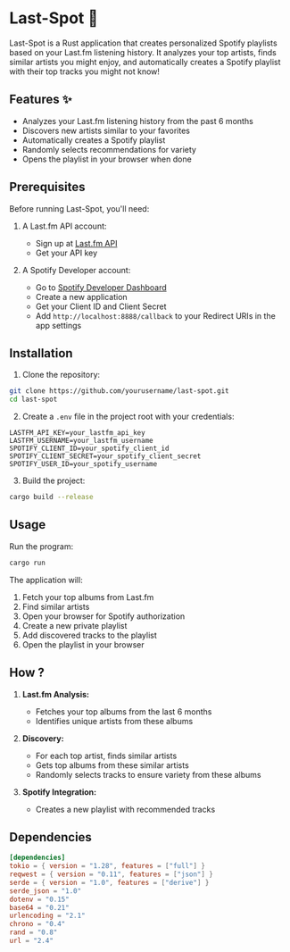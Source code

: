 # Last-Spot 🎵

Last-Spot is a Rust application that creates personalized Spotify playlists based on your Last.fm listening history. It analyzes your top artists, finds similar artists you might enjoy, and automatically creates a Spotify playlist with their top tracks you might not know!

## Features ✨
- Analyzes your Last.fm listening history from the past 6 months
- Discovers new artists similar to your favorites
- Automatically creates a Spotify playlist
- Randomly selects recommendations for variety
- Opens the playlist in your browser when done

## Prerequisites 

Before running Last-Spot, you'll need:

1. A Last.fm API account:
   - Sign up at [Last.fm API](https://www.last.fm/api/account/create)
   - Get your API key

2. A Spotify Developer account:
   - Go to [Spotify Developer Dashboard](https://developer.spotify.com/dashboard)
   - Create a new application
   - Get your Client ID and Client Secret
   - Add `http://localhost:8888/callback` to your Redirect URIs in the app settings

## Installation 

1. Clone the repository:
```bash
git clone https://github.com/yourusername/last-spot.git
cd last-spot
```

2. Create a `.env` file in the project root with your credentials:
```env
LASTFM_API_KEY=your_lastfm_api_key
LASTFM_USERNAME=your_lastfm_username
SPOTIFY_CLIENT_ID=your_spotify_client_id
SPOTIFY_CLIENT_SECRET=your_spotify_client_secret
SPOTIFY_USER_ID=your_spotify_username
```

3. Build the project:
```bash
cargo build --release
```

## Usage 

Run the program:
```bash
cargo run
```

The application will:
1. Fetch your top albums from Last.fm
2. Find similar artists
3. Open your browser for Spotify authorization
4. Create a new private playlist
5. Add discovered tracks to the playlist
6. Open the playlist in your browser

## How ?

1. **Last.fm Analysis:**
   - Fetches your top albums from the last 6 months
   - Identifies unique artists from these albums

2. **Discovery:**
   - For each top artist, finds similar artists
   - Gets top albums from these similar artists
   - Randomly selects tracks to ensure variety from these albums

3. **Spotify Integration:**
   - Creates a new playlist with recommended tracks

## Dependencies 

```toml
[dependencies]
tokio = { version = "1.28", features = ["full"] }
reqwest = { version = "0.11", features = ["json"] }
serde = { version = "1.0", features = ["derive"] }
serde_json = "1.0"
dotenv = "0.15"
base64 = "0.21"
urlencoding = "2.1"
chrono = "0.4"
rand = "0.8"
url = "2.4"
```
